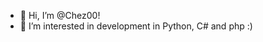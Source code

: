 - 👋 Hi, I’m @Chez00!
- 👀 I’m interested in development in Python, C# and php :)

<!---
Chez00/Chez00 is a ✨ special ✨ repository because its `README.md` (this file) appears on your GitHub profile.
You can click the Preview link to take a look at your changes.
--->

